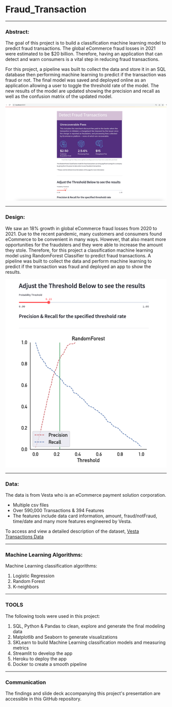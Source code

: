 # Fraud_Transaction



---

### Abstract:


The goal of this project is to build a classification machine learning model to predict fraud transactions. The global eCommerce fraud losses in 2021 were estimated to be $20 billion. Therefore, having an application that can detect and warn consumers is a vital step in reducing fraud transactions.

For this project, a pipeline was built to collect the data and store it in an SQL database then performing machine learning to predict if the transaction was fraud or not. The final model was saved and deployed online as an application allowing a user to toggle the threshold rate of the model. The new results of the model are updated showing the precision and recall as well as the confusion matrix of the updated model.



![alt text](homepage.png)


---



### Design:


We saw an 18% growth in global eCommerce fraud losses from 2020 to 2021.  Due to the recent pandemic, many customers and consumers found eCommerce to be convenient in many ways. However, that also meant more opportunities for the fraudsters and they were able to increase the amount they stole. 
Therefore, for this project a classification machine learning model using RandomForest Classifier to predict fraud transactions. A pipeline was built to collect the data and perform machine learning to predict if the transaction was fraud and deployed an app to show the results. 

![alt text](preRecall.png)


---



### Data:


The data is from Vesta who is an eCommerce payment solution corporation. 
-	Multiple csv files
-	Over 590,000 Transactions & 394 Features
-	The features include data card information, amount, fraud/notFraud, time/date and many more features engineered by Vesta. 

To access and view a detailed description of the dataset, [Vesta Transactions Data](https://www.kaggle.com/c/ieee-fraud-detection)



---


### Machine Learning Algorithms:


Machine Learning classification algorithms:
1.	Logistic Regression
2.	Random Forest
3.	K-neighbors





---



### **TOOLS**

The following tools were used in this project:
1.	SQL, Python & Pandas to clean, explore and generate the final modeling data
2.	Matplotlib and Seaborn to generate visualizations
3.	SKLearn to build Machine Learning classification models and measuring metrics
4.	Streamlit to develop the app
5.	Heroku to deploy the app
6.	Docker to create a smooth pipeline


---

### Communication


The findings and slide deck accompanying this project's presentation are accessible in this GitHub repository.



